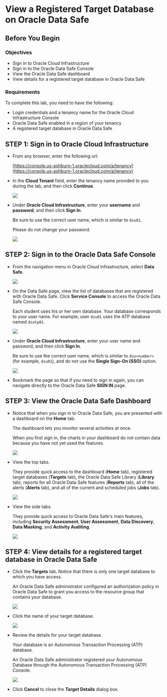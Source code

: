# View a Registered Target Database on Oracle Data Safe

## Before You Begin
### Objectives
- Sign in to Oracle Cloud Infrastructure
- Sign in to the Oracle Data Safe Console
- View the Oracle Data Safe dashboard
- View details for a registered target database in Oracle Data Safe

### Requirements
To complete this lab, you need to have the following:
- Login credentials and a tenancy name for the Oracle Cloud Infrastructure Console
- Oracle Data Safe enabled in a region of your tenancy
- A registered target database in Oracle Data Safe

## **STEP 1**: Sign in to Oracle Cloud Infrastructure

- From any browser, enter the following url:

  [https://console.us-ashburn-1.oraclecloud.com/a/tenancy](https://console.us-ashburn-1.oraclecloud.com/a/tenancy)

- In the **Cloud Tenant** field, enter the tenancy name provided to you during the lab, and then click **Continue**.

    ![](./images/2019-08-13%2013_59_08-Oracle%20Cloud%20Infrastructure%20_%20Sign%20In.png " ")

- Under **Oracle Cloud Infrastructure**, enter your **username** and **password**, and then click **Sign In**.

  Be sure to use the correct user name, which is similar to `dsu01`.

  Please do not change your password.

  ![](./images/oci-sign-in.png " ")


## **STEP 2**: Sign in to the Oracle Data Safe Console

- From the navigation menu in Oracle Cloud Infrastructure, select **Data Safe**.

    ![](./images/select-data-safe-in-oci.png " ")

- On the Data Safe page, view the list of databases that are registered with Oracle Data Safe. Click **Service Console** to access the Oracle Data Safe Console.

  Each student uses his or her own database. Your database corresponds to your user name. For example, user `dsu01` uses the ATP database named `dsatp01`.

    ![](./images/click-service-console.png " ")

- Under **Oracle Cloud Infrastructure**, enter your user name and password, and then click **Sign In**.

  Be sure to use the correct user name, which is similar to `dsu<number>` (for example, `dsu01`), and do not use the **Single Sign-On (SSO)** option.

  ![](./images/oci-sign-in.png " ")

- Bookmark the page so that if you need to sign in again, you can navigate directly to the Oracle Data Safe **SIGN IN** page.



## **STEP 3**: View the Oracle Data Safe Dashboard

- Notice that when you sign in to Oracle Data Safe, you are presented with a dashboard on the **Home** tab.

  The dashboard lets you monitor several activities at once.

  When you first sign in, the charts in your dashboard do not contain data because you have not yet used the features.

    ![](./images/initial-ds-dashboard.png " ")



- View the top tabs.

  They provide quick access to the dashboard (**Home** tab), registered target databases (**Targets** tab), the Oracle Data Safe Library (**Library** tab), reports for all Oracle Data Safe features (**Reports** tab), all of the alerts (**Alerts** tab), and all of the current and scheduled jobs (**Jobs** tab).

  ![](./images/top-tabs.png " ")


- View the side tabs.

  They provide quick access to Oracle Data Safe's main features, including **Security Assessment**, **User Assessment**, **Data Discovery**, **Data Masking**, and **Activity Auditing**.

    ![](./images/side-tabs.png " ")



## **STEP 4**: View details for a registered target database in Oracle Data Safe

- Click the **Targets** tab. Notice that there is only one target database to which you have access.

  An Oracle Data Safe administrator configured an authorization policy in Oracle Data Safe to grant you access to the resource group that contains your database.

    ![](./images/select-targets-tab.png " ")
 

- Click the name of your target database.

   ![](./images/click-target-db.png " ")


- Review the details for your target database.

  Your database is an Autonomous Transaction Processing (ATP) database.

  An Oracle Data Safe administrator registered your Autonomous Database through the Autonomous Transaction Processing (ATP) Console.

  ![](./images/dsatp01-registered-db.png " ")


- Click **Cancel** to close the **Target Details** dialog box.